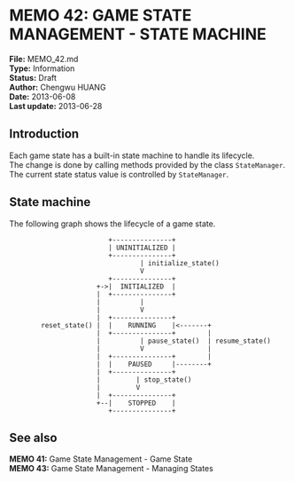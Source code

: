 # MEMO 42: GAME STATE MANAGEMENT - STATE MACHINE
**File:** MEMO_42.md    
**Type:** Information    
**Status:** Draft    
**Author:** Chengwu HUANG    
**Date:** 2013-06-08    
**Last update:** 2013-06-28

## Introduction
Each game state has a built-in state machine to handle its lifecycle.    
The change is done by calling methods provided by the class `StateManager`.
The current state status value is controlled by `StateManager`.

## State machine
The following graph shows the lifecycle of a game state.

```
                         +---------------+
                         | UNINITIALIZED |
                         +---------------+
                                 | initialize_state()
                                 V
                         +---------------+
                      +->|  INITIALIZED  |
                      |  +---------------+
                      |          |
                      |          V
                      |  +---------------+
        reset_state() |  |    RUNNING    |<-------+
                      |  +---------------+        |
                      |          | pause_state()  | resume_state()
                      |          V                |
                      |  +---------------+        |
                      |  |    PAUSED     |--------+
                      |  +---------------+
                      |         | stop_state()
                      |         V
                      |  +---------------+
                      +--|    STOPPED    |
                         +---------------+
```

## See also
**MEMO 41:** Game State Management - Game State    
**MEMO 43:** Game State Management - Managing States
